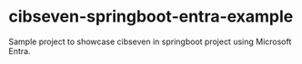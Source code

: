 # cibseven-springboot-entra-example
Sample project to showcase cibseven in springboot project using Microsoft Entra.
